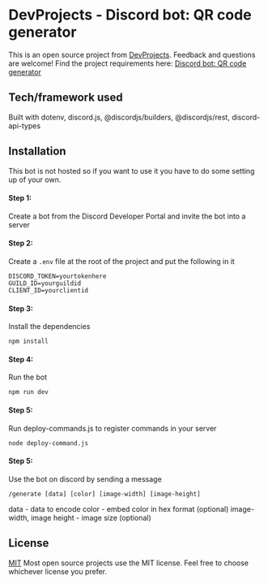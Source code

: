 # DevProjects - Discord bot: QR code generator

This is an open source project from [DevProjects](http://www.codementor.io/projects). Feedback and questions are welcome!
Find the project requirements here: [Discord bot: QR code generator](https://www.codementor.io/projects/tool/discord-bot-qr-code-generator-cgkm8b16qf)

## Tech/framework used
Built with dotenv, discord.js, @discordjs/builders, @discordjs/rest, discord-api-types

## Installation
This bot is not hosted so if you want to use it you have to do some setting up of your own.

#### Step 1:
Create a bot from the Discord Developer Portal and invite the bot into a server

#### Step 2:
Create a `.env` file at the root of the project and put the following in it
```
DISCORD_TOKEN=yourtokenhere
GUILD_ID=yourguildid
CLIENT_ID=yourclientid
```

#### Step 3:
Install the dependencies
```
npm install
```

#### Step 4:
Run the bot
```
npm run dev
```

#### Step 5:
Run deploy-commands.js to register commands in your server
```
node deploy-command.js
```

#### Step 5:
Use the bot on discord by sending a message
```
/generate [data] [color] [image-width] [image-height]
```
data - data to encode
color - embed color in hex format (optional)
image-width, image height - image size (optional)

## License
[MIT](https://choosealicense.com/licenses/mit/)
Most open source projects use the MIT license. Feel free to choose whichever license you prefer.
